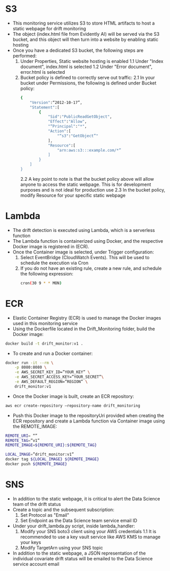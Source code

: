 # S3

- This monitoring service utilizes S3 to store HTML artifacts to host a static webpage for drift monitoring
- The object (index.html file from Evidently AI) will be served via the S3 bucket, and this object will then
turn into a website by enabling static hosting
- Once you have a dedicated S3 bucket, the following steps are performed:
    1. Under Properties, Static website hosting is enabled
        1.1 Under "Index document", index.html is selected
        1.2 Under "Error document", error.html is selected
    2. Bucket policy is defined to correctly serve out traffic:
        2.1 In your bucket under Permissions, the following is defined under Bucket policy:
        ```bash
        {
            "Version":“2012-10-17”,
            "Statement":[
                {
                    "Sid":"PublicReadGetObject",
                    "Effect":"Allow",
                    "“Principal":"*",
                    "Action":[
                        "“s3":"GetObject”"
                    ],
                    "Resource":[
                        "arn:aws:s3:::example.com/*”
                    ]
                }
            ]
        }
        ```
        2.2 A key point to note is that the bucket policy above will allow anyone to access the static
            webpage. This is for development purposes and is not ideal for production use
        2.3 In the bucket policy, modify Resource for your specific static webpage

# Lambda

- The drift detection is executed using Lambda, which is a serverless function
- The Lambda function is containerized using Docker, and the respective Docker image is registered in (ECR). 
- Once the Container image is selected, under Trigger configuration:
    1. Select EventBridge (CloudWatch Events). This will be used to schedule the execution via Cron
    2. If you do not have an existing rule, create a new rule, and schedule the following expression:
       ```bash
       cron(30 9 * * MON)
       ```

# ECR

- Elastic Container Registry (ECR) is used to manage the Docker images used in this monitoring service
- Using the Dockerfile located in the Drift_Monitoring folder, build the Docker image:

```bash
docker build -t drift_monitor:v1 .
```

- To create and run a Docker container:

```bash
docker run -it --rm \
    -p 8080:8080 \
    -e AWS_SECRET_KEY_ID=”YOUR_KEY” \
    -e AWS_SECRET_ACCESS_KEY=”YOUR_SECRET”\
    -e AWS_DEFAULT_REGION=”REGION” \
    drift_monitor:v1
```

- Once the Docker image is built, create an ECR repository:

```bash
aws ecr create-repository –repository-name drift_monitoring
```

- Push this Docker image to the repositoryUri provided when creating the ECR repository and create a Lambda function via 
  Container image using the REMOTE_IMAGE:

```bash
REMOTE_URI= “” 
REMOTE_TAG=”v1”
REMOTE_IMAGE=${REMOTE_URI}:${REMOTE_TAG}

LOCAL_IMAGE=”drift_monitor:v1”
docker tag ${LOCAL_IMAGE} ${REMOTE_IMAGE}
docker push ${REMOTE_IMAGE}
```

# SNS

- In addition to the static webpage, it is critical to alert the Data Science team of the drift status
- Create a topic and the subsequent subscription:
    1. Set Protocol as "Email"
    2. Set Endpoint as the Data Science team service email ID
- Under your drift_lambda.py script, inside lambda_handler:
    1. Modify your SNS boto3 client using your AWS credentials
        1.1 It is recommended to use a key vault service like AWS KMS to manage your keys
    2. Modify TargetArn using your SNS topic
- In addition to the static webpage, a JSON representation of the individual covariate drift status
  will be emailed to the Data Science service account email
